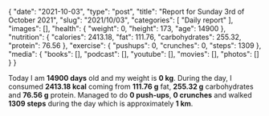 {
    "date": "2021-10-03",
    "type": "post",
    "title": "Report for Sunday 3rd of October 2021",
    "slug": "2021\/10\/03",
    "categories": [
        "Daily report"
    ],
    "images": [],
    "health": {
        "weight": 0,
        "height": 173,
        "age": 14900
    },
    "nutrition": {
        "calories": 2413.18,
        "fat": 111.76,
        "carbohydrates": 255.32,
        "protein": 76.56
    },
    "exercise": {
        "pushups": 0,
        "crunches": 0,
        "steps": 1309
    },
    "media": {
        "books": [],
        "podcast": [],
        "youtube": [],
        "movies": [],
        "photos": []
    }
}

Today I am <strong>14900 days</strong> old and my weight is <strong>0 kg</strong>. During the day, I consumed <strong>2413.18 kcal</strong> coming from <strong>111.76 g</strong> fat, <strong>255.32 g</strong> carbohydrates and <strong>76.56 g</strong> protein. Managed to do <strong>0 push-ups</strong>, <strong>0 crunches</strong> and walked <strong>1309 steps</strong> during the day which is approximately <strong>1 km</strong>.